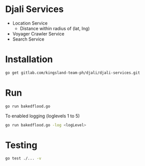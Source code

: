 # Djali Services
* Location Service
  * Distance within radius of (lat, lng)
* Voyager Crawler Service
* Search Service

# Installation
```bash
go get gitlab.com/kingsland-team-ph/djali/djali-services.git
```

# Run
```bash
go run bakedflood.go
```

To enabled logging (loglevels 1 to 5)
```bash
go run bakedflood.go -log <logLevel>
```

# Testing
```bash
go test ./... -v
```